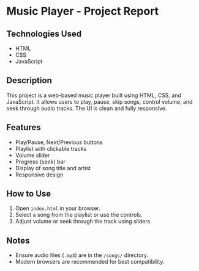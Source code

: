# Music Player - Project Report

## Technologies Used
- HTML
- CSS
- JavaScript


## Description
This project is a web-based music player built using HTML, CSS, and JavaScript. It allows users to play, pause, skip songs, control volume, and seek through audio tracks. The UI is clean and fully responsive.

## Features
- Play/Pause, Next/Previous buttons
- Playlist with clickable tracks
- Volume slider
- Progress (seek) bar
- Display of song title and artist
- Responsive design

## How to Use
1. Open `index.html` in your browser.
2. Select a song from the playlist or use the controls.
3. Adjust volume or seek through the track using sliders.

## Notes
- Ensure audio files (`.mp3`) are in the `/songs/` directory.
- Modern browsers are recommended for best compatibility.